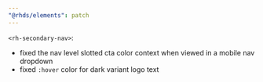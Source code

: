 ```yaml
---
"@rhds/elements": patch
---
```


`<rh-secondary-nav>`:
 - fixed the nav level slotted cta color context when viewed in a mobile nav dropdown
 - fixed `:hover` color for dark variant logo text
